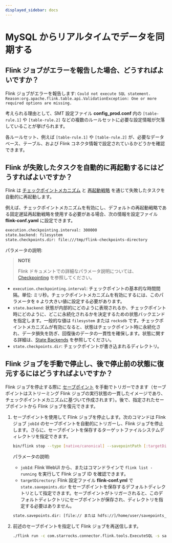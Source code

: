 ```yaml
---
displayed_sidebar: docs
---
```


# MySQL からリアルタイムでデータを同期する

## Flink ジョブがエラーを報告した場合、どうすればよいですか？

Flink ジョブがエラーを報告します: `Could not execute SQL statement. Reason:org.apache.flink.table.api.ValidationException: One or more required options are missing.`

考えられる理由として、SMT 設定ファイル **config_prod.conf** 内の `[table-rule.1]` や `[table-rule.2]` などの複数のルールセットに必要な設定情報が欠落していることが挙げられます。

各ルールセット、例えば `[table-rule.1]` や `[table-rule.2]` が、必要なデータベース、テーブル、および Flink コネクタ情報で設定されているかどうかを確認できます。

## Flink が失敗したタスクを自動的に再起動するにはどうすればよいですか？

Flink は [チェックポイントメカニズム](https://nightlies.apache.org/flink/flink-docs-master/docs/dev/datastream/fault-tolerance/checkpointing/) と [再起動戦略](https://nightlies.apache.org/flink/flink-docs-release-1.15/docs/ops/state/task_failure_recovery/) を通じて失敗したタスクを自動的に再起動します。

例えば、チェックポイントメカニズムを有効にし、デフォルトの再起動戦略である固定遅延再起動戦略を使用する必要がある場合、次の情報を設定ファイル **flink-conf.yaml** に設定できます。

```Bash
execution.checkpointing.interval: 300000
state.backend: filesystem
state.checkpoints.dir: file:///tmp/flink-checkpoints-directory
```

パラメータの説明:

> **NOTE**
>
> Flink ドキュメントでの詳細なパラメータ説明については、[Checkpointing](https://nightlies.apache.org/flink/flink-docs-master/docs/dev/datastream/fault-tolerance/checkpointing/) を参照してください。

- `execution.checkpointing.interval`: チェックポイントの基本的な時間間隔。単位: ミリ秒。チェックポイントメカニズムを有効にするには、このパラメータを `0` より大きい値に設定する必要があります。
- `state.backend`: 状態が内部的にどのように表現されるか、チェックポイント時にどのように、どこに永続化されるかを決定するための状態バックエンドを指定します。一般的な値は `filesystem` または `rocksdb` です。チェックポイントメカニズムが有効になると、状態はチェックポイント時に永続化され、データ損失を防ぎ、回復後のデータの一貫性を確保します。状態に関する詳細は、[State Backends](https://nightlies.apache.org/flink/flink-docs-master/docs/ops/state/state_backends/) を参照してください。
- `state.checkpoints.dir`: チェックポイントが書き込まれるディレクトリ。

## Flink ジョブを手動で停止し、後で停止前の状態に復元するにはどうすればよいですか？

Flink ジョブを停止する際に [セーブポイント](https://nightlies.apache.org/flink/flink-docs-master/docs/ops/state/savepoints/) を手動でトリガーできます（セーブポイントはストリーミング Flink ジョブの実行状態の一貫したイメージであり、チェックポイントメカニズムに基づいて作成されます）。後で、指定されたセーブポイントから Flink ジョブを復元できます。

1. セーブポイントを使用して Flink ジョブを停止します。次のコマンドは Flink ジョブ `jobId` のセーブポイントを自動的にトリガーし、Flink ジョブを停止します。さらに、セーブポイントを保存するターゲットファイルシステムディレクトリを指定できます。

    ```Bash
    bin/flink stop --type [native/canonical] --savepointPath [:targetDirectory] :jobId
    ```

    パラメータの説明:

    - `jobId`: Flink WebUI から、またはコマンドラインで `flink list -running` を実行して Flink ジョブ ID を確認できます。
    - `targetDirectory`: Flink 設定ファイル **flink-conf.yml** で `state.savepoints.dir` をセーブポイントを保存するデフォルトディレクトリとして指定できます。セーブポイントがトリガーされると、このデフォルトディレクトリにセーブポイントが保存され、ディレクトリを指定する必要はありません。

    ```Bash
    state.savepoints.dir: [file:// または hdfs://]/home/user/savepoints_dir
    ```

2. 前述のセーブポイントを指定して Flink ジョブを再送信します。

    ```Bash
    ./flink run -c com.starrocks.connector.flink.tools.ExecuteSQL -s savepoints_dir/savepoints-xxxxxxxx flink-connector-starrocks-xxxx.jar -f flink-create.all.sql 
    ```